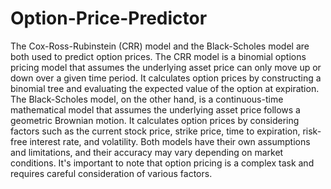 # Option-Price-Predictor
The Cox-Ross-Rubinstein (CRR) model and the Black-Scholes model are both used to predict option prices.  The CRR model is a binomial options pricing model that assumes the underlying asset price can only move up or down over a given time period. It calculates option prices by constructing a binomial tree and evaluating the expected value of the option at expiration.  The Black-Scholes model, on the other hand, is a continuous-time mathematical model that assumes the underlying asset price follows a geometric Brownian motion. It calculates option prices by considering factors such as the current stock price, strike price, time to expiration, risk-free interest rate, and volatility.  Both models have their own assumptions and limitations, and their accuracy may vary depending on market conditions. It's important to note that option pricing is a complex task and requires careful consideration of various factors.
